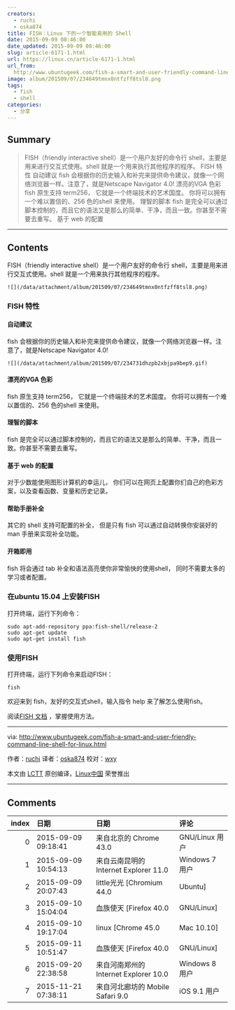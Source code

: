 ```yaml
---
creators:
  - ruchi
  - oska874
title: FISH：Linux 下的一个智能易用的 Shell
date: 2015-09-09 08:46:00
date_updated: 2015-09-09 08:46:00
slug: article-6171-1.html
url: https://linux.cn/article-6171-1.html
url_from: 
  http://www.ubuntugeek.com/fish-a-smart-and-user-friendly-command-line-shell-for-linux.html
image: album/201509/07/234649tmnx0ntfzff8tsl8.png
tags:
  - fish
  - shell
categories:
  - 分享
---
```


## Summary

> FISH（friendly interactive shell）是一个用户友好的命令行 shell，主要是用来进行交互式使用。shell 就是一个用来执行其他程序的程序。  FISH 特性 自动建议 fish 会根据你的历史输入和补完来提供命令建议，就像一个网络浏览器一样。注意了，就是Netscape Navigator 4.0!  漂亮的VGA 色彩 fish 原生支持 term256， 它就是一个终端技术的艺术国度。 你将可以拥有一个难以置信的、256 色的shell 来使用。 理智的脚本 fish 是完全可以通过脚本控制的，而且它的语法又是那么的简单、干净，而且一致。你甚至不需要去重写。 基于 web 的配置

***

<!-- more -->

## Contents

FISH（friendly interactive shell）是一个用户友好的命令行 shell，主要是用来进行交互式使用。shell 就是一个用来执行其他程序的程序。

`![](/data/attachment/album/201509/07/234649tmnx0ntfzff8tsl8.png)`

### FISH 特性

#### 自动建议

fish 会根据你的历史输入和补完来提供命令建议，就像一个网络浏览器一样。注意了，就是Netscape Navigator 4.0!

`![](/data/attachment/album/201509/07/234731dhzpb2xbjpa9bep9.gif)`

#### 漂亮的VGA 色彩

fish 原生支持 term256， 它就是一个终端技术的艺术国度。 你将可以拥有一个难以置信的、256 色的shell 来使用。

#### 理智的脚本

fish 是完全可以通过脚本控制的，而且它的语法又是那么的简单、干净，而且一致。你甚至不需要去重写。

#### 基于 web 的配置

对于少数能使用图形计算机的幸运儿， 你们可以在网页上配置你们自己的色彩方案，以及查看函数、变量和历史记录。

#### 帮助手册补全

其它的 shell 支持可配置的补全， 但是只有 fish 可以通过自动转换你安装好的 man 手册来实现补全功能。

#### 开箱即用

fish 将会通过 tab 补全和语法高亮使你非常愉快的使用shell， 同时不需要太多的学习或者配置。

### 在ubuntu 15.04 上安装FISH

打开终端，运行下列命令：

```shell
sudo apt-add-repository ppa:fish-shell/release-2
sudo apt-get update
sudo apt-get install fish
```

### 使用FISH

打开终端，运行下列命令来启动FISH：

```shell
fish
```

欢迎来到 fish，友好的交互式shell，输入指令 help 来了解怎么使用fish。

阅读[FISH 文档](http://fishshell.com/docs/current/index.html#introduction) ，掌握使用方法。

---

via: <http://www.ubuntugeek.com/fish-a-smart-and-user-friendly-command-line-shell-for-linux.html>

作者：[ruchi](http://www.ubuntugeek.com/author/ubuntufix) 译者：[oska874](https://github.com/oska874) 校对：[wxy](https://github.com/wxy)

本文由 [LCTT](https://github.com/LCTT/TranslateProject) 原创编译，[Linux中国](https://linux.cn/) 荣誉推出

***

## Comments

|   index | 日期                | 日期                                                 | 评论                                                                                                                             |
|--------:|:--------------------|:-----------------------------------------------------|:---------------------------------------------------------------------------------------------------------------------------------|
|       0 | 2015-09-09 09:18:41 | 来自北京的 Chrome 43.0|GNU/Linux 用户                | Cool                                                                                                                             |
|       1 | 2015-09-09 10:54:13 | 来自云南昆明的 Internet Explorer 11.0|Windows 7 用户 | 不知道是否依赖X，另外参数之类的是否也能补全。                                                                                    |
|       2 | 2015-09-09 20:07:43 | little光光 [Chromium 44.0|Ubuntu]                    | IE11?                                                                                                                            |
|       3 | 2015-09-10 15:04:04 | 血族使天 [Firefox 40.0|GNU/Linux]                    | 前两天也开始用了，最大的缺点或者说特点应该就是脚本和bash不兼容了吧                                                               |
|       4 | 2015-09-10 19:17:04 | linux [Chrome 45.0|Mac 10.10]                        | 感觉做了不少亮点，估计这些也是不兼容的一个原因吧。但是其实这个不兼容，一般来说没事——对于脚本来说，都会指明自己所需要用的解释器。 |
|       5 | 2015-09-11 10:51:47 | 血族使天 [Firefox 40.0|GNU/Linux]                    | 恩，就是刚转过来写脚本各种不顺畅，习惯了就挺好                                                                                   |
|       6 | 2015-09-20 22:38:58 | 来自河南郑州的 Internet Explorer 10.0|Windows 8 用户 | 不错不错                                                                                                                         |
|       7 | 2015-11-21 07:38:11 | 来自河北廊坊的 Mobile Safari 9.0|iOS 9.1 用户        | fedora23上dnf在fish下tab不能用。可能是我个人的问题。archlinux pacman没问题。                                                     |

